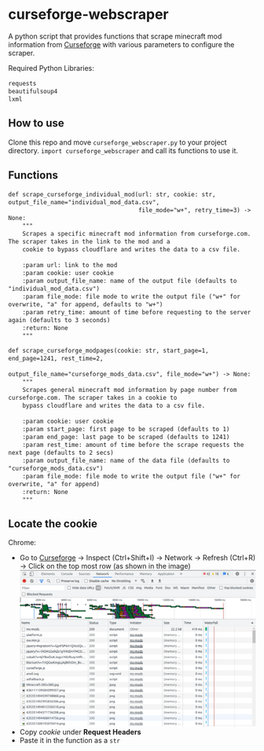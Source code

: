 # curseforge-webscraper

A python script that provides functions that scrape minecraft mod information
from [Curseforge](https://www.curseforge.com/minecraft/mc-mods)
with various parameters to configure the scraper.

Required Python Libraries:

```
requests
beautifulsoup4
lxml
```

## How to use

Clone this repo and move `curseforge_webscraper.py` to your project directory.
`import curseforge_webscraper` and call its functions to use it.

## Functions

```
def scrape_curseforge_individual_mod(url: str, cookie: str, output_file_name="individual_mod_data.csv",
                                     file_mode="w+", retry_time=3) -> None:
    """
    Scrapes a specific minecraft mod information from curseforge.com. The scraper takes in the link to the mod and a
    cookie to bypass cloudflare and writes the data to a csv file.

    :param url: link to the mod
    :param cookie: user cookie
    :param output_file_name: name of the output file (defaults to "individual_mod_data.csv")
    :param file_mode: file mode to write the output file ("w+" for overwrite, "a" for append, defaults to "w+")
    :param retry_time: amount of time before requesting to the server again (defaults to 3 seconds)
    :return: None
    """
```

```
def scrape_curseforge_modpages(cookie: str, start_page=1, end_page=1241, rest_time=2,
                               output_file_name="curseforge_mods_data.csv", file_mode="w+") -> None:
    """
    Scrapes general minecraft mod information by page number from curseforge.com. The scraper takes in a cookie to
    bypass cloudflare and writes the data to a csv file.

    :param cookie: user cookie
    :param start_page: first page to be scraped (defaults to 1)
    :param end_page: last page to be scraped (defaults to 1241)
    :param rest_time: amount of time before the scrape requests the next page (defaults to 2 secs)
    :param output_file_name: name of the data file (defaults to "curseforge_mods_data.csv")
    :param file_mode: file mode to write the output file ("w+" for overwrite, "a" for append)
    :return: None
    """
```

## Locate the cookie

Chrome:

- Go to [Curseforge](https://www.curseforge.com/minecraft/mc-mods) -> Inspect (Ctrl+Shift+I) -> Network ->
  Refresh (Ctrl+R) -> Click on the top most row (as shown in the image)
  ![Chrome Inspect Page](chrome_network.png)
- Copy *cookie* under **Request Headers**
- Paste it in the function as a `str`